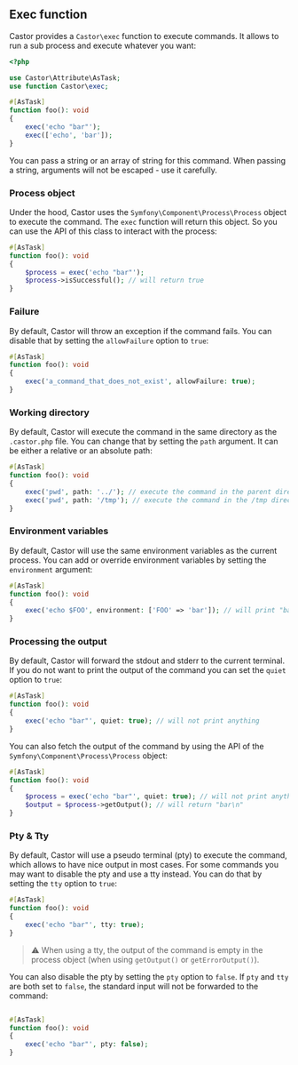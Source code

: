 ## Exec function

Castor provides a `Castor\exec` function to execute commands. It allows to run a
sub process and execute whatever you want:

```php
<?php

use Castor\Attribute\AsTask;
use function Castor\exec;

#[AsTask]
function foo(): void
{
    exec('echo "bar"');
    exec(['echo', 'bar']);
}
```

You can pass a string or an array of string for this command. When passing a
string, arguments will not be escaped - use it carefully.

### Process object

Under the hood, Castor uses the `Symfony\Component\Process\Process` object to
execute the command. The `exec` function will return this object. So you can use
the API of this class to interact with the process:

```php
#[AsTask]
function foo(): void
{
    $process = exec('echo "bar"');
    $process->isSuccessful(); // will return true
}
```

### Failure

By default, Castor will throw an exception if the command fails. You can disable
that by setting the `allowFailure` option to `true`:

```php
#[AsTask]
function foo(): void
{
    exec('a_command_that_does_not_exist', allowFailure: true);
}
```

### Working directory

By default, Castor will execute the command in the same directory as
the `.castor.php` file. You can change that by setting the `path` argument. It
can be either a relative or an absolute path:

```php
#[AsTask]
function foo(): void
{
    exec('pwd', path: '../'); // execute the command in the parent directory of the .castor.php file
    exec('pwd', path: '/tmp'); // execute the command in the /tmp directory
}
```

### Environment variables

By default, Castor will use the same environment variables as the current
process. You can add or override environment variables by setting
the `environment` argument:

```php
#[AsTask]
function foo(): void
{
    exec('echo $FOO', environment: ['FOO' => 'bar']); // will print "bar"
}
```

### Processing the output

By default, Castor will forward the stdout and stderr to the current terminal.
If you do not want to print the output of the command you can set the `quiet`
option to `true`:

```php
#[AsTask]
function foo(): void
{
    exec('echo "bar"', quiet: true); // will not print anything
}
```

You can also fetch the output of the command by using the API of
the `Symfony\Component\Process\Process` object:

```php
#[AsTask]
function foo(): void
{
    $process = exec('echo "bar"', quiet: true); // will not print anything
    $output = $process->getOutput(); // will return "bar\n"
}
```

### Pty & Tty

By default, Castor will use a pseudo terminal (pty) to execute the command,
which allows to have nice output in most cases.
For some commands you may want to disable the pty and use a tty instead. You can
do that by setting the `tty` option to `true`:

```php
#[AsTask]
function foo(): void
{
    exec('echo "bar"', tty: true);
}
```

> :warning: When using a tty, the output of the command is empty in the process
> object (when using `getOutput()` or `getErrorOutput()`).

You can also disable the pty by setting the `pty` option to `false`. If `pty`
and `tty` are both set to `false`, the standard input will not be forwarded to
the command:

```php

#[AsTask]
function foo(): void
{
    exec('echo "bar"', pty: false);
}
```
